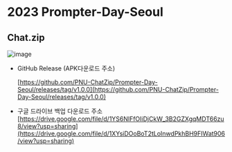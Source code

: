 # 2023 Prompter-Day-Seoul
## Chat.zip
![image](https://github.com/PNU-ChatZip/Prompter-Day-Seoul/assets/34530460/14baf751-bacb-4dbd-a748-4906d8b6d818)

- GitHub Release (APK다운로드 주소)
  
  [https://github.com/PNU-ChatZip/Prompter-Day-Seoul/releases/tag/v1.0.0](https://github.com/PNU-ChatZip/Prompter-Day-Seoul/releases/tag/v1.0.0)
- 구글 드라이브 백업 다운로드 주소
  [https://drive.google.com/file/d/1YS6NlFfOIiDjCkW_3B2GZXgqMDT66zu8/view?usp=sharing](https://drive.google.com/file/d/1XYsiDOoBoT2tLoInwdPkhBH9FIWat906/view?usp=sharing)
